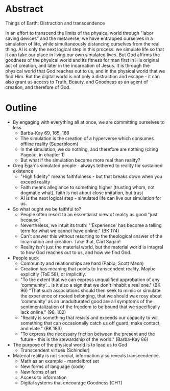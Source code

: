 # Abstract

Things of Earth: Distraction and transcendence

In an effort to transcend the limits of the physical world through "labor saving devices" and the metaverse, we have entrapped ourselves in a simulation of life, while simultaneously distancing ourselves from the real thing. AI is only the next logical step in this process: we simulate life so that it can take our place in living our own simulated lives. But God affirms the goodness of the physical world and its fitness for man first in His original act of creation, and later in the incarnation of Jesus. It is through the physical world that God reaches out to us, and in the physical world that we find Him. But the digital world is not only a distraction and escape - it can also grant us access to Truth, Beauty, and Goodness as an agent of creation, and therefore of God.

# Outline

- By engaging with everything all at once, we are committing ourselves to less
  - Barba-Kay 69, 165, 166
  - The simulation is the creation of a hyperverse which consumes offline reality (Superbloom)
  - In the simulation, we do nothing, and therefore are nothing (citing Pageau, in chapter 1)
  - But what if the simulation became more real than reality?
- Greg Egan's simulated people - always tethered to reality for sustained existence
  - "High fidelity" means faithfulness - but that breaks down when you exceed reality
  - Faith means allegiance to something higher (trusting whom, not dogmatic what), faith is not about close imitation, but trust
  - AI is the next logical step - simulated life can live our simulation for us.
- So what ought we be faithful to?
  - People often resort to an essentialist view of reality as good "just because"
  - Nevertheless, we intuit its truth: "'Experience' has become a telling term for what we cannot have online." (BK 174)
  - Can't answer this without resorting to the theological answer of the incarnation and creation. Take that, Carl Sagan!
  - Reality isn't just the material world, but the material world is integral to how God reaches out to us, and how we find God.
- People suck
  - Community and relationships are hard (Pablo, Scott Mann)
  - Creation has meaning that points to transcendent reality. Maybe explicitly (ToE 58), or implicitly.
  - "To the extent that we can express unqualified approbation of any 'community'... is it also a sign that we don't inhabit a real one." (BK 96) "That such associations should then seek to mimic or simulate the experience of rooted belonging, that we should wax rosy about 'community' as an unadulturated good are all symptoms of the sentimentalization of the freedom to be bound that we specifically lack online." (98, 102)
  - "Reality is something that resists and exceeds our capacity to will, something that can occasionally catch us off guard, make contact, and elate." (BK 183)
  - "To express the necessary friction between the present and the future - this is the stewardship of the world." (Barba-Kay 86)
- The purpose of the physical world is to lead us to God
  - Transcendent virtues (Schindler)
- Material reality is not special, information also reveals transcendence.
  - Math as an example - mandelbrot set
  - New forms of language (code)
  - New forms of art
  - Access to information
  - Digital systems that encourage Goodness (CHT)
